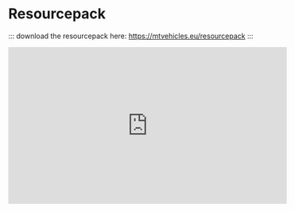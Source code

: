 # Resourcepack

::: download the resourcepack here: https://mtvehicles.eu/resourcepack :::

<a> <iframe width="560" height="315" src="https://www.youtube.com/embed/rSXNd-6rhQk"  frameborder="0" allow="accelerometer; autoplay; encrypted-media; gyroscope; picture-in-picture" allowfullscreen></iframe></a>
